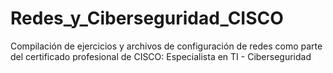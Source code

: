 # Redes_y_Ciberseguridad_CISCO
Compilación de ejercicios y archivos de configuración de redes como parte del certificado profesional de CISCO: Especialista en TI - Ciberseguridad
